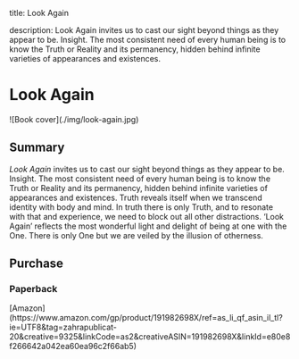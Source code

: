 title: Look Again

description: Look Again invites us to cast our sight beyond things as they appear to be. Insight. The most consistent need of every human being is to know the Truth or Reality and its permanency, hidden behind infinite varieties of appearances and existences.

# Look Again

<div markdown="1" class="cover-image">
![Book cover](./img/look-again.jpg)
</div>

## Summary

_Look Again_ invites us to cast our sight beyond things as they appear to be. Insight. The most consistent need of every human being is to know the Truth or Reality and its permanency, hidden behind infinite varieties of appearances and existences. Truth reveals itself when we transcend identity with body and mind. In truth there is only Truth, and to resonate with that and experience, we need to block out all other distractions. ‘Look Again’ reflects the most wonderful light and delight of being at one with the One. There is only One but we are veiled by the illusion of otherness.

## Purchase

### Paperback

<div markdown="3" class="purchase-link">
[Amazon](https://www.amazon.com/gp/product/191982698X/ref=as_li_qf_asin_il_tl?ie=UTF8&tag=zahrapublicat-20&creative=9325&linkCode=as2&creativeASIN=191982698X&linkId=e80e8f266642a042ea60ea96c2f66ab5)
</div>